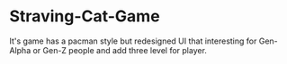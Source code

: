 # Straving-Cat-Game

It's game has a pacman style but redesigned UI that interesting for Gen-Alpha or Gen-Z people and add three level for player.


